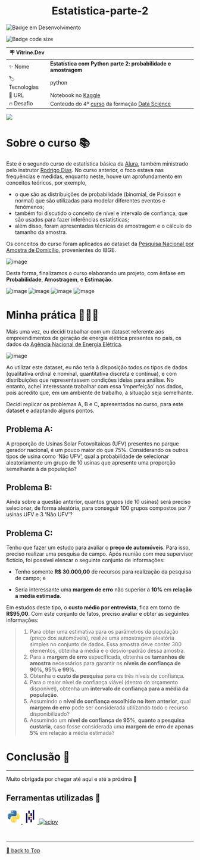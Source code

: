 <h1 align='center'>Estatistica-parte-2</h1>

![Badge em Desenvolvimento](http://img.shields.io/static/v1?label=STATUS&message=EM%20DESENVOLVIMENTO&color=GREEN&style=for-the-badge)

![Badge code size](https://img.shields.io/github/languages/code-size/fab-souza/estatistica-parte-2)

| :placard: Vitrine.Dev |    |
| -------------  | --- |
| :sparkles: Nome        | **Estatística com Python parte 2: probabilidade e amostragem**
| :label: Tecnologias | python
| :rocket: URL         | Notebook no [Kaggle](https://www.kaggle.com/code/fabianadesouza/estatistica-parte-2)
| :fire: Desafio     | Conteúdo do 4º [curso](https://www.alura.com.br/curso-online-estatistica-probabilidade-e-amostragem) da formação [Data Science](https://www.alura.com.br/formacao-data-science)

![](https://user-images.githubusercontent.com/67301805/236349468-3b024586-dcb1-48db-98fd-8779169a49e1.jpg#vitrinedev)


# Sobre o curso 📚

Este é o segundo curso de estatística básica da [Alura](https://www.alura.com.br/), também ministrado pelo instrutor [Rodrigo Dias](https://www.linkedin.com/in/rodrigo-fernando-dias-118181120/). No curso anterior, o foco estava nas frequências e medidas, enquanto neste, houve um aprofundamento em conceitos teóricos, por exemplo, 
- o que são as distribuições de probabilidade (binomial, de Poisson e normal) que são utilizadas para modelar diferentes eventos e fenômenos;
- também foi discutido o conceito de nível e intervalo de confiança, que são usados para fazer inferências estatísticas;
- além disso, foram apresentadas técnicas de amostragem e o cálculo do tamanho da amostra.  

Os conceitos do curso foram aplicados ao dataset da [Pesquisa Nacional por Amostra de Domicílio](https://www.ibge.gov.br/estatisticas/sociais/populacao/19897-sintese-de-indicadores-pnad2.html?=&t=microdados), provenientes do IBGE. 

![image](https://user-images.githubusercontent.com/67301805/236932527-88136f4d-4077-4419-81e4-6e36380afceb.png)

Desta forma, finalizamos o curso elaborando um projeto, com ênfase em **Probabilidade**, **Amostragem**, e **Estimação**.

![image](https://github.com/fab-souza/estatistica-parte-2/assets/67301805/da9e06c7-eb1d-4af9-9868-1ea2ef6a611b)
![image](https://github.com/fab-souza/estatistica-parte-2/assets/67301805/55bef16d-59e6-4b6f-b27b-ffa8335b6402)
![image](https://github.com/fab-souza/estatistica-parte-2/assets/67301805/3fedc309-655c-4cc3-981e-546e4b390079)
![image](https://github.com/fab-souza/estatistica-parte-2/assets/67301805/2fe71e45-79bf-4b2f-b131-336a0b973000)



# Minha prática 👩🏻‍💻

Mais uma vez, eu decidi trabalhar com um dataset referente aos empreendimentos de geração de energia elétrica presentes no país, os dados da [Agência Nacional de Energia Elétrica](https://dadosabertos.aneel.gov.br/dataset/siga-sistema-de-informacoes-de-geracao-da-aneel).

![image](https://github.com/fab-souza/estatistica-parte-2/assets/67301805/17e9dee7-35ce-48f6-9403-d800f0369919)

Ao utilizar este dataset, eu não teria à disposição todos os tipos de dados (qualitativa ordinal e nominal, quantitativa discreta e contínua), e com distribuições que representassem condições ideias para análise. No entanto, achei interessante trabalhar com essa ‘imperfeição’ nos dados, pois acredito que, em um ambiente de trabalho, a situação seja semelhante.

Decidi replicar os problemas A, B e C, apresentados no curso, para este dataset e adaptando alguns pontos.

## Problema A:

A proporção de Usinas Solar Fotovoltaicas (UFV) presentes no parque gerador nacional, é um pouco maior do que 75%. Considerando os outros tipos de usina como ‘Não UFV’, qual a probabilidade de selecionar aleatoriamente um grupo de 10 usinas que apresente uma proporção semelhante à da população?

## Problema B:

Ainda sobre a questão anterior, quantos grupos (de 10 usinas) será preciso selecionar, de forma aleatória, para conseguir 100 grupos compostos por 7 usinas UFV e 3 'Não UFV'?

## Problema C:

Tenho que fazer um estudo para avaliar o **preço de automóveis**. Para isso, preciso realizar uma pesquisa de campo. Após reunião com meu supervisor fictício, foi possível elencar o seguinte conjunto de informações:

- Tenho somente **R$ 30.000,00** de recursos para realização da pesquisa de campo; e

- Seria interessante uma **margem de erro** não superior a **10%** em **relação a média estimada**.

Em estudos deste tipo, o **custo médio por entrevista**, fica em torno de **R$95,00**. Com este conjunto de fatos, preciso avaliar e obter as seguintes informações:

> 1. Para obter uma estimativa para os parâmetros da população (preço dos automóveis), realize uma amostragem aleatória simples no conjunto de dados. Essa amostra deve conter 300 elementos, obtenha a média e o desvio-padrão dessa amostra.
> 2. Para a **margem de erro** especificada, obtenha os **tamanhos de amostra** necessários para garantir os **níveis de confiança de 90%, 95% e 99%**.
> 3. Obtenha o **custo da pesquisa** para os três níveis de confiança.
> 4. Para o maior nível de confiança viável (dentro do orçamento disponível), obtenha um **intervalo de confiança para a média da população**.
> 5. Assumindo o **nível de confiança escolhido no item anterior**, qual **margem de erro** pode ser considerada utilizando todo o recurso disponibilizado?
> 6. Assumindo um **nível de confiança de 95%**, **quanto a pesquisa custaria**, caso fosse considerada uma **margem de erro de apenas 5%** em relação à média estimada?

# Conclusão 🏁






---

Muito obrigada por chegar até aqui e até a próxima 🤗

## Ferramentas utilizadas 🧰
<p>
  <a href="https://www.python.org" target="_blank" rel="noreferrer"> <img src="https://raw.githubusercontent.com/devicons/devicon/master/icons/python/python-original.svg" alt="python" width="40" height="40"/> </a>
  <a href="https://pandas.pydata.org/" target="_blank" rel="noreferrer"> <img src="https://raw.githubusercontent.com/devicons/devicon/2ae2a900d2f041da66e950e4d48052658d850630/icons/pandas/pandas-original.svg" alt="pandas" width="40" height="40"/> </a>
  <a href="https://scipy.org/" target="_blank" rel="noreferrer"> <img src="https://upload.wikimedia.org/wikipedia/commons/b/b2/SCIPY_2.svg" alt="scipy" width="40" height="40"/> </a>
  </p>

<br><hr>
[🔼 back to Top](https://github.com/fab-souza/estatistica-parte-2/tree/main#estatistica-parte-2)
